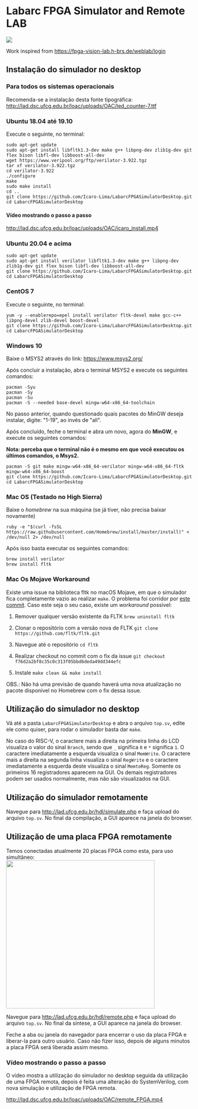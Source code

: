 # Labarc FPGA Simulator and Remote LAB
<img src="http://lad.ufcg.edu.br/loac/uploads/OAC/MainWindow.png">

Work inspired from https://fpga-vision-lab.h-brs.de/weblab/login

## Instalação do simulador no desktop

### Para todos os sistemas operacionais

Recomenda-se a instalação desta fonte tipográfica:
http://lad.dsc.ufcg.edu.br/loac/uploads/OAC/led_counter-7.ttf

### Ubuntu 18.04 até 19.10

Execute o seguinte, no terminal:

```
sudo apt-get update
sudo apt-get install libfltk1.3-dev make g++ libpng-dev zlib1g-dev git flex bison libfl-dev libboost-all-dev
wget https://www.veripool.org/ftp/verilator-3.922.tgz
tar xf verilator-3.922.tgz
cd verilator-3.922
./configure
make
sudo make install
cd ..
git clone https://github.com/Icaro-Lima/LabarcFPGASimulatorDesktop.git
cd LabarcFPGASimulatorDesktop
```

#### Vídeo mostrando o passo a passo
http://lad.dsc.ufcg.edu.br/loac/uploads/OAC/icaro_install.mp4

### Ubuntu 20.04 e acima

```
sudo apt-get update
sudo apt-get install verilator libfltk1.3-dev make g++ libpng-dev zlib1g-dev git flex bison libfl-dev libboost-all-dev
git clone https://github.com/Icaro-Lima/LabarcFPGASimulatorDesktop.git
cd LabarcFPGASimulatorDesktop
```

### CentOS 7

Execute o seguinte, no terminal:
```
yum -y --enablerepo=epel install verilator fltk-devel make gcc-c++ libpng-devel zlib-devel boost-devel
git clone https://github.com/Icaro-Lima/LabarcFPGASimulatorDesktop.git
cd LabarcFPGASimulatorDesktop
```

### Windows 10

Baixe o MSYS2 através do link: https://www.msys2.org/

Após concluir a instalação, abra o terminal MSYS2 e execute os seguintes comandos:
```
pacman -Syu
pacman -Sy
pacman -Su
pacman -S --needed base-devel mingw-w64-x86_64-toolchain
```

No passo anterior, quando questionado quais pacotes do MinGW deseja instalar, digite: "1-19", ao invés de "all".

Após concluído, feche o terminal e abra um novo, agora do **MinGW**, e execute os seguintes comandos:

**Nota: perceba que o terminal não é o mesmo em que você executou os últimos comandos, o Msys2.**
```
pacman -S git make mingw-w64-x86_64-verilator mingw-w64-x86_64-fltk mingw-w64-x86_64-boost
git clone https://github.com/Icaro-Lima/LabarcFPGASimulatorDesktop.git
cd LabarcFPGASimulatorDesktop
```

### Mac OS (Testado no High Sierra)
Baixe o _homebrew_ na sua máquina (se já tiver, não precisa baixar novamente)
```
ruby -e "$(curl -fsSL https://raw.githubusercontent.com/Homebrew/install/master/install)" < /dev/null 2> /dev/null
```
Após isso basta executar os seguintes comandos:
```
brew install verilator
brew install fltk
```

### Mac Os Mojave Workaround
Existe uma issue na biblioteca fltk no macOS Mojave, em que o simulador fica completamente vazio ao realizar `make`. O problema foi corridor por [este commit](https://github.com/fltk/fltk/commit/f76d2a2bf8c35c0c313f05bbd6deda49dd344efc). Caso este seja o seu caso, existe um *workaround* possível:

1. Remover qualquer versão existente da FLTK
`brew uninstall fltk`

2. Clonar o repositório com a versão nova de FLTK
`git clone https://github.com/fltk/fltk.git`

3. Navegue até o repositório
`cd fltk`

4. Realizar checkout no commit com o fix da issue
`git checkout f76d2a2bf8c35c0c313f05bbd6deda49dd344efc`

5. Instale
`make clean && make install`

OBS.: Não há uma previsão de quando haverá uma nova atualização no pacote disponível no Homebrew com o fix dessa issue.

## Utilização do simulador no desktop

Vá até a pasta `LabarcFPGASimulatorDesktop` e abra o arquivo `top.sv`, edite ele como quiser, para rodar o simulador basta dar `make`.

No caso do RISC-V, o caractere mais a direita na primeira linha do LCD visualiza o valor do sinal `Branch`,
sendo que `_` significa `0` e `*` significa `1`. O caractere imediatamente a esquerda visualiza o sinal `MemWrite`. O caractere mais a direita na segunda  linha visualiza o sinal `RegWrite` e o caractere imediatamente a esquerda deste visualiza o sinal `MemtoReg`. Somente os primeiros 16 registradores aparecem na GUI. Os demais registradores podem ser usados normalmente, mas não são visualizados na GUI.

## Utilização do simulador remotamente

Navegue para http://lad.ufcg.edu.br/hdl/simulate.php
e faça upload do arquivo `top.sv`. No final da compilação, a GUI aparece na janela do browser.

## Utilização de uma placa FPGA remotamente

Temos conectadas atualmente 20 placas FPGA como esta, para uso simultâneo:  
<img src="http://lad.ufcg.edu.br/loac/uploads/OAC/nano.jpg" width="400">

Navegue para http://lad.ufcg.edu.br/hdl/remote.php
e faça upload do arquivo `top.sv`. No final da síntese, a GUI aparece na janela do browser.

Feche a aba ou janela do navegador para encerrar o uso da placa FPGA e liberar-la para outro usuário. Caso não fizer isso, depois de alguns minutos a placa FPGA será liberada assim mesmo.

### Vídeo mostrando o passo a passo

O vídeo mostra a utilização do simulador no desktop seguida da utilização de uma FPGA remota, depois é feita uma alteração do SystemVerilog, com nova simulação e utilização de FPGA remota. 

http://lad.dsc.ufcg.edu.br/loac/uploads/OAC/remote_FPGA.mp4
